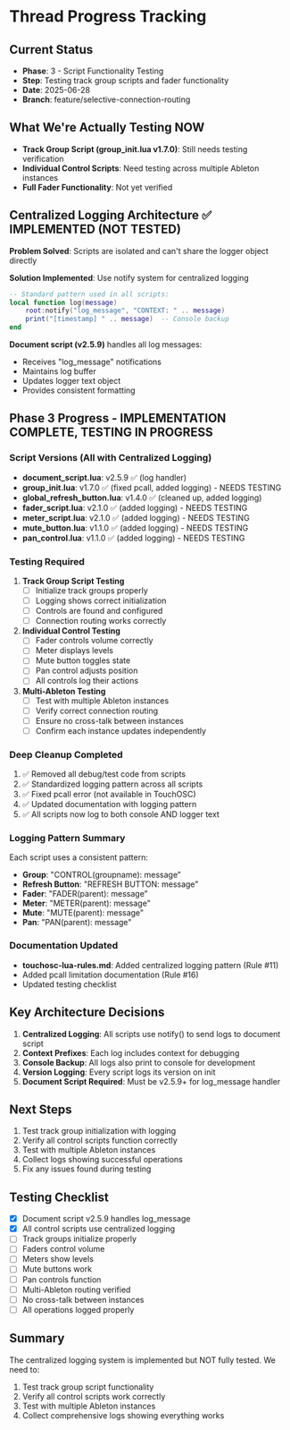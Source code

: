 # Thread Progress Tracking

## Current Status
- **Phase**: 3 - Script Functionality Testing
- **Step**: Testing track group scripts and fader functionality
- **Date**: 2025-06-28
- **Branch**: feature/selective-connection-routing

## What We're Actually Testing NOW
- **Track Group Script (group_init.lua v1.7.0)**: Still needs testing verification
- **Individual Control Scripts**: Need testing across multiple Ableton instances
- **Full Fader Functionality**: Not yet verified

## Centralized Logging Architecture ✅ IMPLEMENTED (NOT TESTED)
**Problem Solved**: Scripts are isolated and can't share the logger object directly

**Solution Implemented**: Use notify system for centralized logging
```lua
-- Standard pattern used in all scripts:
local function log(message)
    root:notify("log_message", "CONTEXT: " .. message)
    print("[timestamp] " .. message)  -- Console backup
end
```

**Document script (v2.5.9)** handles all log messages:
- Receives "log_message" notifications
- Maintains log buffer
- Updates logger text object
- Provides consistent formatting

## Phase 3 Progress - IMPLEMENTATION COMPLETE, TESTING IN PROGRESS

### Script Versions (All with Centralized Logging)
- **document_script.lua**: v2.5.9 ✅ (log handler)
- **group_init.lua**: v1.7.0 ✅ (fixed pcall, added logging) - NEEDS TESTING
- **global_refresh_button.lua**: v1.4.0 ✅ (cleaned up, added logging)
- **fader_script.lua**: v2.1.0 ✅ (added logging) - NEEDS TESTING
- **meter_script.lua**: v2.1.0 ✅ (added logging) - NEEDS TESTING
- **mute_button.lua**: v1.1.0 ✅ (added logging) - NEEDS TESTING
- **pan_control.lua**: v1.1.0 ✅ (added logging) - NEEDS TESTING

### Testing Required
1. **Track Group Script Testing**
   - [ ] Initialize track groups properly
   - [ ] Logging shows correct initialization
   - [ ] Controls are found and configured
   - [ ] Connection routing works correctly

2. **Individual Control Testing** 
   - [ ] Fader controls volume correctly
   - [ ] Meter displays levels
   - [ ] Mute button toggles state
   - [ ] Pan control adjusts position
   - [ ] All controls log their actions

3. **Multi-Ableton Testing**
   - [ ] Test with multiple Ableton instances
   - [ ] Verify correct connection routing
   - [ ] Ensure no cross-talk between instances
   - [ ] Confirm each instance updates independently

### Deep Cleanup Completed
1. ✅ Removed all debug/test code from scripts
2. ✅ Standardized logging pattern across all scripts
3. ✅ Fixed pcall error (not available in TouchOSC)
4. ✅ Updated documentation with logging pattern
5. ✅ All scripts now log to both console AND logger text

### Logging Pattern Summary
Each script uses a consistent pattern:
- **Group**: "CONTROL(groupname): message"
- **Refresh Button**: "REFRESH BUTTON: message"
- **Fader**: "FADER(parent): message"
- **Meter**: "METER(parent): message"
- **Mute**: "MUTE(parent): message"
- **Pan**: "PAN(parent): message"

### Documentation Updated
- **touchosc-lua-rules.md**: Added centralized logging pattern (Rule #11)
- Added pcall limitation documentation (Rule #16)
- Updated testing checklist

## Key Architecture Decisions
1. **Centralized Logging**: All scripts use notify() to send logs to document script
2. **Context Prefixes**: Each log includes context for debugging
3. **Console Backup**: All logs also print to console for development
4. **Version Logging**: Every script logs its version on init
5. **Document Script Required**: Must be v2.5.9+ for log_message handler

## Next Steps
1. Test track group initialization with logging
2. Verify all control scripts function correctly
3. Test with multiple Ableton instances
4. Collect logs showing successful operations
5. Fix any issues found during testing

## Testing Checklist
- [x] Document script v2.5.9 handles log_message
- [x] All control scripts use centralized logging
- [ ] Track groups initialize properly
- [ ] Faders control volume
- [ ] Meters show levels
- [ ] Mute buttons work
- [ ] Pan controls function
- [ ] Multi-Ableton routing verified
- [ ] No cross-talk between instances
- [ ] All operations logged properly

## Summary
The centralized logging system is implemented but NOT fully tested. We need to:
1. Test track group script functionality
2. Verify all control scripts work correctly
3. Test with multiple Ableton instances
4. Collect comprehensive logs showing everything works
